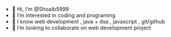 - 👋 Hi, I’m @Shoaib5999
- 👀 I’m interested in coding and programing
- 🌱 I know web development , java + dsa , javascript , git/github
- 💞️ I’m looking to collaborate on web development project


<!---
Shoaib5999/Shoaib5999 is a ✨ special ✨ repository because its `README.md` (this file) appears on your GitHub profile.
You can click the Preview link to take a look at your changes.
--->
